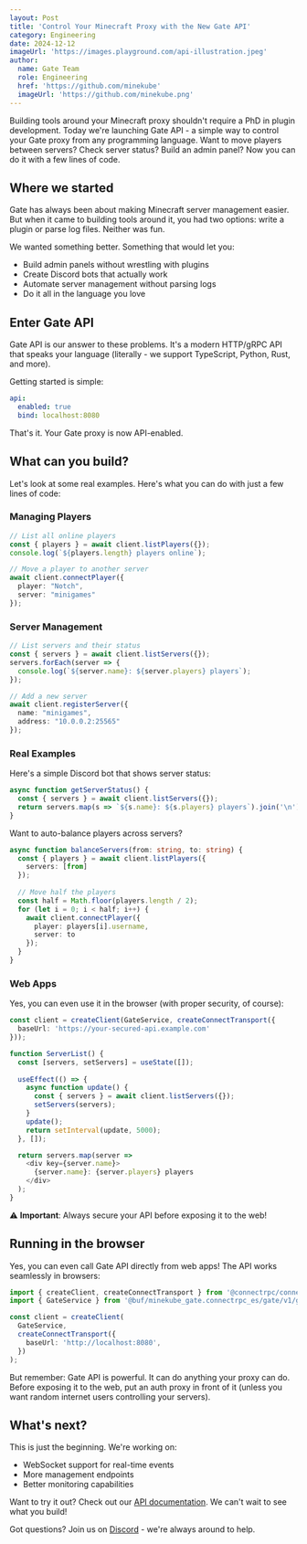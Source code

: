 ```yaml
---
layout: Post
title: 'Control Your Minecraft Proxy with the New Gate API'
category: Engineering
date: 2024-12-12
imageUrl: 'https://images.playground.com/api-illustration.jpeg'
author:
  name: Gate Team
  role: Engineering
  href: 'https://github.com/minekube'
  imageUrl: 'https://github.com/minekube.png'
---
```


Building tools around your Minecraft proxy shouldn't require a PhD in plugin development. Today we're launching Gate API - a simple way to control your Gate proxy from any programming language. Want to move players between servers? Check server status? Build an admin panel? Now you can do it with a few lines of code.

## Where we started

Gate has always been about making Minecraft server management easier. But when it came to building tools around it, you had two options: write a plugin or parse log files. Neither was fun.

We wanted something better. Something that would let you:

- Build admin panels without wrestling with plugins
- Create Discord bots that actually work
- Automate server management without parsing logs
- Do it all in the language you love

## Enter Gate API

Gate API is our answer to these problems. It's a modern HTTP/gRPC API that speaks your language (literally - we support TypeScript, Python, Rust, and more).

Getting started is simple:

```yaml
api:
  enabled: true
  bind: localhost:8080
```

That's it. Your Gate proxy is now API-enabled.

## What can you build?

Let's look at some real examples. Here's what you can do with just a few lines of code:

### Managing Players

```typescript
// List all online players
const { players } = await client.listPlayers({});
console.log(`${players.length} players online`);

// Move a player to another server
await client.connectPlayer({
  player: "Notch",
  server: "minigames"
});
```

### Server Management

```typescript
// List servers and their status
const { servers } = await client.listServers({});
servers.forEach(server => {
  console.log(`${server.name}: ${server.players} players`);
});

// Add a new server
await client.registerServer({
  name: "minigames",
  address: "10.0.0.2:25565"
});
```

### Real Examples

Here's a simple Discord bot that shows server status:

```typescript
async function getServerStatus() {
  const { servers } = await client.listServers({});
  return servers.map(s => `${s.name}: ${s.players} players`).join('\n');
}
```

Want to auto-balance players across servers?

```typescript
async function balanceServers(from: string, to: string) {
  const { players } = await client.listPlayers({
    servers: [from]
  });
  
  // Move half the players
  const half = Math.floor(players.length / 2);
  for (let i = 0; i < half; i++) {
    await client.connectPlayer({
      player: players[i].username,
      server: to
    });
  }
}
```

### Web Apps

Yes, you can even use it in the browser (with proper security, of course):

```typescript
const client = createClient(GateService, createConnectTransport({
  baseUrl: 'https://your-secured-api.example.com'
}));

function ServerList() {
  const [servers, setServers] = useState([]);
  
  useEffect(() => {
    async function update() {
      const { servers } = await client.listServers({});
      setServers(servers);
    }
    update();
    return setInterval(update, 5000);
  }, []);

  return servers.map(server => 
    <div key={server.name}>
      {server.name}: {server.players} players
    </div>
  );
}
```

⚠️ **Important**: Always secure your API before exposing it to the web!

## Running in the browser

Yes, you can even call Gate API directly from web apps! The API works seamlessly in browsers:

```typescript
import { createClient, createConnectTransport } from '@connectrpc/connect-web';
import { GateService } from '@buf/minekube_gate.connectrpc_es/gate/v1/gate_connect';

const client = createClient(
  GateService,
  createConnectTransport({
    baseUrl: 'http://localhost:8080',
  })
);
```

But remember: Gate API is powerful. It can do anything your proxy can do. Before exposing it to the web, put an auth proxy in front of it (unless you want random internet users controlling your servers).

## What's next?

This is just the beginning. We're working on:

- WebSocket support for real-time events
- More management endpoints
- Better monitoring capabilities

Want to try it out? Check out our [API documentation](https://gate.minekube.com/developers/api/). We can't wait to see what you build!

Got questions? Join us on [Discord](https://minekube.com/discord) - we're always around to help.
